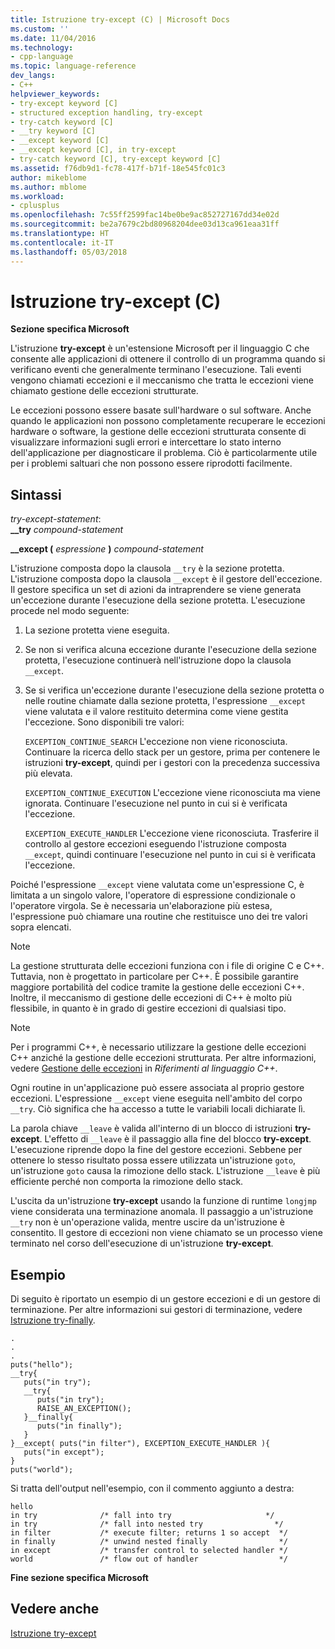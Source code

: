 ```yaml
---
title: Istruzione try-except (C) | Microsoft Docs
ms.custom: ''
ms.date: 11/04/2016
ms.technology:
- cpp-language
ms.topic: language-reference
dev_langs:
- C++
helpviewer_keywords:
- try-except keyword [C]
- structured exception handling, try-except
- try-catch keyword [C]
- __try keyword [C]
- __except keyword [C]
- __except keyword [C], in try-except
- try-catch keyword [C], try-except keyword [C]
ms.assetid: f76db9d1-fc78-417f-b71f-18e545fc01c3
author: mikeblome
ms.author: mblome
ms.workload:
- cplusplus
ms.openlocfilehash: 7c55ff2599fac14be0be9ac852727167dd34e02d
ms.sourcegitcommit: be2a7679c2bd80968204dee03d13ca961eaa31ff
ms.translationtype: HT
ms.contentlocale: it-IT
ms.lasthandoff: 05/03/2018
---
```

# <a name="try-except-statement-c"></a>Istruzione try-except (C)
**Sezione specifica Microsoft**  
  
 L'istruzione **try-except** è un'estensione Microsoft per il linguaggio C che consente alle applicazioni di ottenere il controllo di un programma quando si verificano eventi che generalmente terminano l'esecuzione. Tali eventi vengono chiamati eccezioni e il meccanismo che tratta le eccezioni viene chiamato gestione delle eccezioni strutturate.  
  
 Le eccezioni possono essere basate sull'hardware o sul software. Anche quando le applicazioni non possono completamente recuperare le eccezioni hardware o software, la gestione delle eccezioni strutturata consente di visualizzare informazioni sugli errori e intercettare lo stato interno dell'applicazione per diagnosticare il problema. Ciò è particolarmente utile per i problemi saltuari che non possono essere riprodotti facilmente.  
  
## <a name="syntax"></a>Sintassi  
 *try-except-statement*:  
 **__try**  *compound-statement*  
  
 **__except (**  *espressione*  **)**  *compound-statement*  
  
 L'istruzione composta dopo la clausola `__try` è la sezione protetta. L'istruzione composta dopo la clausola `__except` è il gestore dell'eccezione. Il gestore specifica un set di azioni da intraprendere se viene generata un'eccezione durante l'esecuzione della sezione protetta. L'esecuzione procede nel modo seguente:  
  
1.  La sezione protetta viene eseguita.  
  
2.  Se non si verifica alcuna eccezione durante l'esecuzione della sezione protetta, l'esecuzione continuerà nell'istruzione dopo la clausola `__except`.  
  
3.  Se si verifica un'eccezione durante l'esecuzione della sezione protetta o nelle routine chiamate dalla sezione protetta, l'espressione `__except` viene valutata e il valore restituito determina come viene gestita l'eccezione. Sono disponibili tre valori:  
  
     `EXCEPTION_CONTINUE_SEARCH` L'eccezione non viene riconosciuta. Continuare la ricerca dello stack per un gestore, prima per contenere le istruzioni **try-except**, quindi per i gestori con la precedenza successiva più elevata.  
  
     `EXCEPTION_CONTINUE_EXECUTION` L'eccezione viene riconosciuta ma viene ignorata. Continuare l'esecuzione nel punto in cui si è verificata l'eccezione.  
  
     `EXCEPTION_EXECUTE_HANDLER` L'eccezione viene riconosciuta. Trasferire il controllo al gestore eccezioni eseguendo l'istruzione composta `__except`, quindi continuare l'esecuzione nel punto in cui si è verificata l'eccezione.  
  
 Poiché l'espressione `__except` viene valutata come un'espressione C, è limitata a un singolo valore, l'operatore di espressione condizionale o l'operatore virgola. Se è necessaria un'elaborazione più estesa, l'espressione può chiamare una routine che restituisce uno dei tre valori sopra elencati.  
  
> [!NOTE]
>  La gestione strutturata delle eccezioni funziona con i file di origine C e C++. Tuttavia, non è progettato in particolare per C++. È possibile garantire maggiore portabilità del codice tramite la gestione delle eccezioni C++. Inoltre, il meccanismo di gestione delle eccezioni di C++ è molto più flessibile, in quanto è in grado di gestire eccezioni di qualsiasi tipo.  
  
> [!NOTE]
>  Per i programmi C++, è necessario utilizzare la gestione delle eccezioni C++ anziché la gestione delle eccezioni strutturata. Per altre informazioni, vedere [Gestione delle eccezioni](../cpp/exception-handling-in-visual-cpp.md) in *Riferimenti al linguaggio C++*.  
  
 Ogni routine in un'applicazione può essere associata al proprio gestore eccezioni. L'espressione `__except` viene eseguita nell'ambito del corpo `__try`. Ciò significa che ha accesso a tutte le variabili locali dichiarate lì.  
  
 La parola chiave `__leave` è valida all'interno di un blocco di istruzioni **try-except**. L'effetto di `__leave` è il passaggio alla fine del blocco **try-except**. L'esecuzione riprende dopo la fine del gestore eccezioni. Sebbene per ottenere lo stesso risultato possa essere utilizzata un'istruzione `goto`, un'istruzione `goto` causa la rimozione dello stack. L'istruzione `__leave` è più efficiente perché non comporta la rimozione dello stack.  
  
 L'uscita da un'istruzione **try-except** usando la funzione di runtime `longjmp` viene considerata una terminazione anomala. Il passaggio a un'istruzione `__try` non è un'operazione valida, mentre uscire da un'istruzione è consentito. Il gestore di eccezioni non viene chiamato se un processo viene terminato nel corso dell'esecuzione di un'istruzione **try-except**.  
  
## <a name="example"></a>Esempio  
 Di seguito è riportato un esempio di un gestore eccezioni e di un gestore di terminazione. Per altre informazioni sui gestori di terminazione, vedere [Istruzione try-finally](../c-language/try-finally-statement-c.md).  
  
```  
.  
.  
.  
puts("hello");  
__try{  
   puts("in try");  
   __try{  
      puts("in try");  
      RAISE_AN_EXCEPTION();  
   }__finally{  
      puts("in finally");  
   }  
}__except( puts("in filter"), EXCEPTION_EXECUTE_HANDLER ){  
   puts("in except");  
}  
puts("world");  
```  
  
 Si tratta dell'output nell'esempio, con il commento aggiunto a destra:  
  
```  
hello  
in try              /* fall into try                     */  
in try              /* fall into nested try                */  
in filter           /* execute filter; returns 1 so accept  */  
in finally          /* unwind nested finally                */  
in except           /* transfer control to selected handler */  
world               /* flow out of handler                  */  
```  
  
 **Fine sezione specifica Microsoft**  
  
## <a name="see-also"></a>Vedere anche  
 [Istruzione try-except](../cpp/try-except-statement.md)